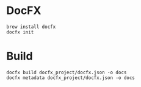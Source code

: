 # DocFX

```
brew install docfx
docfx init
```

# Build

```
docfx build docfx_project/docfx.json -o docs
docfx metadata docfx_project/docfx.json -o docs
```
